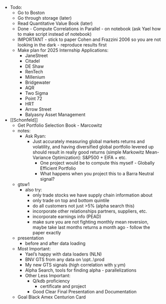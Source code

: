 - Todo:
    - Go to Boston
    - Go through storage (later)
    - Read Quantitative Value Book (later)
    - Done - Compute Correlations in Parallel - on notebook (ask Yael how to make script instead of notebook)
    - IMPORTANT - stick to paper Cohen and Frazzini 2006 so you are not looking in the dark - reproduce results first
    - Make plan for 2025 Internship Applications:
        - JaneStreet
        - Citadel
        - DE Shaw
        - RenTech
        - Millenium
        - Bridgewater
        - AQR
        - Two Sigma
        - Point 72
        - HRT
        - Arrow Street
        - Balyasny Asset Management
- [[Schonfeld]]
    - Get Portfolio Selection Book - Marcowitz
    - notes:
        - Ask Ryan:
            - Just accurately measuring global markets returns and volatility, and having diversified global portfolio levered up should result in really good returns  (simple Markowitz Mean-Variance Optimization): S&P500 + EIFA + etc.
                - One project would be to compute this myself - Globally Efficient Portfolio
                - What happens when you project this to a Barra Neutral signal?
    - gtsw1
        - also try:
            - only trade stocks we have supply chain information about
            - only trade on top and bottom quintile
            - do all customers not just >5% (alpha search this)
            - incorporate other relationships partners, suppliers, etc.
            - incorporate earnings info (PEAD)
            - make sure you are not fighting monthly mean reversion, maybe take last months returns a month ago - follow the paper exactly
    - presentation
        - before and after data loading
    - Most Important:
        - Yael’s happy with data loaders (NLN)
        - BNV GTS from any data on \opt\..\prod
        - My new GTS signals (high correlation with y.ym)
        - Alpha Search, tools for finding alpha - parallelizations
        - Other Less Important:
            - Q/kdb proficiency
                - certificate and project
            - Good Clear Final Presentation and Documentation
    - Goal Black Amex Centurion Card
